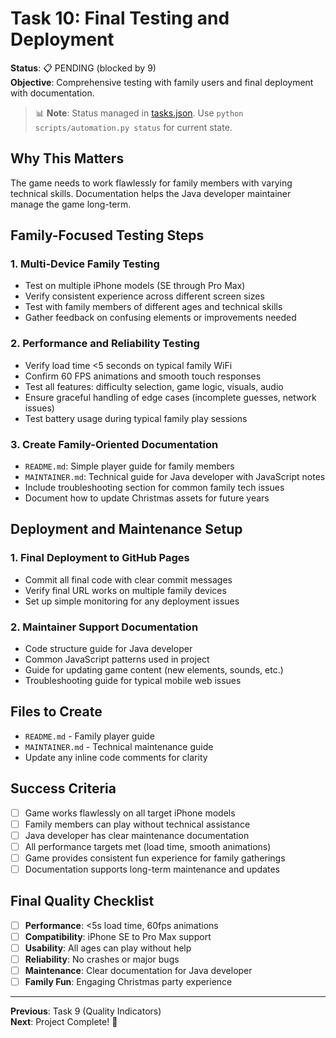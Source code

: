 # Task 10: Final Testing and Deployment

**Status**: 📋 PENDING (blocked by 9)  
**Objective**: Comprehensive testing with family users and final deployment with documentation.
> 📊 **Note**: Status managed in [tasks.json](../tasks.json). Use `python scripts/automation.py status` for current state.


## Why This Matters
The game needs to work flawlessly for family members with varying technical skills. Documentation helps the Java developer maintainer manage the game long-term.

## Family-Focused Testing Steps

### 1. Multi-Device Family Testing
- Test on multiple iPhone models (SE through Pro Max)
- Verify consistent experience across different screen sizes  
- Test with family members of different ages and technical skills
- Gather feedback on confusing elements or improvements needed

### 2. Performance and Reliability Testing
- Verify load time <5 seconds on typical family WiFi
- Confirm 60 FPS animations and smooth touch responses
- Test all features: difficulty selection, game logic, visuals, audio
- Ensure graceful handling of edge cases (incomplete guesses, network issues)
- Test battery usage during typical family play sessions

### 3. Create Family-Oriented Documentation
- `README.md`: Simple player guide for family members
- `MAINTAINER.md`: Technical guide for Java developer with JavaScript notes
- Include troubleshooting section for common family tech issues
- Document how to update Christmas assets for future years

## Deployment and Maintenance Setup

### 1. Final Deployment to GitHub Pages
- Commit all final code with clear commit messages
- Verify final URL works on multiple family devices
- Set up simple monitoring for any deployment issues

### 2. Maintainer Support Documentation
- Code structure guide for Java developer
- Common JavaScript patterns used in project
- Guide for updating game content (new elements, sounds, etc.)
- Troubleshooting guide for typical mobile web issues

## Files to Create
- `README.md` - Family player guide
- `MAINTAINER.md` - Technical maintenance guide  
- Update any inline code comments for clarity

## Success Criteria
- [ ] Game works flawlessly on all target iPhone models
- [ ] Family members can play without technical assistance
- [ ] Java developer has clear maintenance documentation
- [ ] All performance targets met (load time, smooth animations)
- [ ] Game provides consistent fun experience for family gatherings
- [ ] Documentation supports long-term maintenance and updates

## Final Quality Checklist
- [ ] **Performance**: <5s load time, 60fps animations
- [ ] **Compatibility**: iPhone SE to Pro Max support
- [ ] **Usability**: All ages can play without help
- [ ] **Reliability**: No crashes or major bugs
- [ ] **Maintenance**: Clear documentation for Java developer
- [ ] **Family Fun**: Engaging Christmas party experience

---
**Previous**: Task 9 (Quality Indicators)  
**Next**: Project Complete! 🎄
